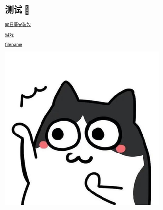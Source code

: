 # 测试 :100:

[向日葵安装包](https://onclick9927.github.io/WooLocalization/_media/AweSun_15.8.5.21451_x64.exe)

[游戏](https://onclick9927.github.io/WooLocalization/_media/ShaderGame/index.html)
<!-- [filename](../_media/ShaderGame/index.html ':include :type=iframe width=100% height=800px') -->

[filename](../_media/path-selection.mp4 ':include ')


![tupian](../_media/avatar.jpg)
